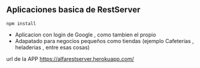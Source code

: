 ## Aplicaciones basica de RestServer

```
npm install
```
- Aplicacion con login de Google , como tambien el propio
- Adapatado para negocios pequeños como tiendas (ejemplo Cafeterias , heladerias , entre esas cosas)

url de la APP https://alfarestserver.herokuapp.com/
